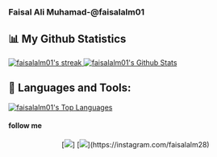 ### Faisal Ali Muhamad-@faisalalm01
<!-- Hi there 👋 -->


## 📊 My Github Statistics

<a href="https://github.com/faisalalm01">
<img alt="faisalalm01's streak" src="https://github-readme-streak-stats.herokuapp.com/?user=faisalalm01&show_icons=true&count_private=true&theme=react&hide_border=true&bg_color=0D1117"/>
</a>

<a href="https://github.com/faisalalm01">
<img alt="faisalalm01's Github Stats" src="https://github-readme-stats.vercel.app/api?username=faisalalm01&show_icons=true&count_private=true&theme=react&hide_border=true&bg_color=0D1117" />
</a>

## 🚀 Languages and Tools:

<a href="https://github.com/faisalalm01">
<img alt="faisalalm01's Top Languages" src="https://github-readme-stats.vercel.app/api/top-langs/?username=faisalalm01&langs_count=8&count_private=true&layout=compact&theme=react&hide_border=true&bg_color=0D1117" />
</a>


#### **follow me**

<p align = "center">
[<img src="https://img.shields.io/badge/linkedin-%2312100E.svg?&style=for-the-badge&logo=linkedin&logoColor=white&color=black" />]
[<img src="https://img.shields.io/badge/instagram-%2312100E.svg?&style=for-the-badge&logo=instagram&logoColor=white&color=black" />](https://instagram.com/faisalalm28)
</p>

<!-- [<img align="left" src="https://res.cloudinary.com/dp0f1pzsf/image/upload/v1627389512/sosmed/Group_1_avhmvt.svg"/>](https://www.instagram.com/faisalalm28)
[<img align="left" src="https://res.cloudinary.com/dp0f1pzsf/image/upload/v1627390442/sosmed/Group_2_hbbgwm.svg"/>](https://www.facebook.com/)
[<img align="left" src="https://res.cloudinary.com/dp0f1pzsf/image/upload/v1627390442/sosmed/Group_3_lovdgp.svg"/>](https://www.github.com/faisalalm01) -->

<!-- **faisalalm01/faisalalm01** is a ✨ _special_ ✨ repository because its `README.md` (this file) appears on your GitHub profile.

Here are some ideas to get you started:

- 🔭 I’m currently working on ...
- 🌱 I’m currently learning ...
- 👯 I’m looking to collaborate on ...
- 🤔 I’m looking for help with ...
- 💬 Ask me about ...
- 📫 How to reach me: ...
- 😄 Pronouns: ...
- ⚡ Fun fact: ... -->
